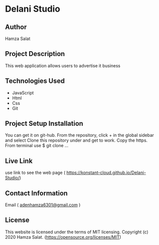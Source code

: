 # Delani Studio 

## Author   
Hamza Salat        
   
## Project Description
This web application allows users to advertise it business 

## Technologies Used

* JavaScript
* Html
* Css   
* Git 
  
     
## Project Setup Installation

You can get it on git-hub. From the repository, click + in the global sidebar and select Clone this repository under and get to work. Copy the https. From terminal use $ git clone ...


## Live Link
   
use link to see the web page
( https://konstant-cloud.github.io/Delani-Studio/)


## Contact Information  

Email ( adenhamza6301@gmail.com )

## License 

This website is licensed under the terms of MIT licensing. Copyright (c) 2020 Hamza Salat.
(https://opensource.org/licenses/MIT)
